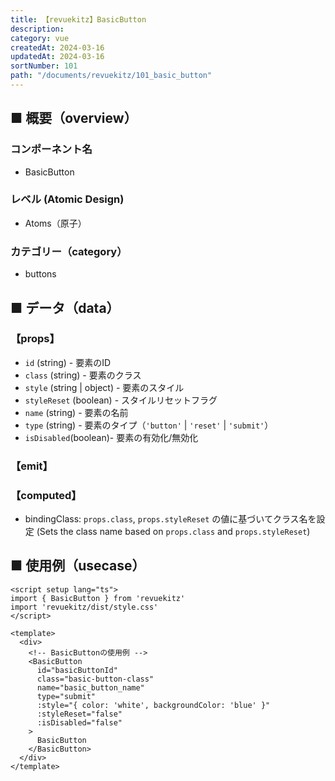```yaml
---
title: 【revuekitz】BasicButton
description: 
category: vue
createdAt: 2024-03-16
updatedAt: 2024-03-16
sortNumber: 101
path: "/documents/revuekitz/101_basic_button"
---
```


<nuxt-content-wrapper>

## ■ 概要（overview）
### コンポーネント名
- BasicButton

### レベル (Atomic Design)
-  Atoms（原子）

### カテゴリー（category）
- buttons

## ■ データ（data）

### 【props】
- `id` (string) - 要素のID
- `class` (string) - 要素のクラス
- `style` (string | object) - 要素のスタイル
- `styleReset` (boolean) - スタイルリセットフラグ
- `name` (string) - 要素の名前
- `type` (string) - 要素のタイプ（`'button'` | `'reset'` | `'submit'`）
- `isDisabled`(boolean)- 要素の有効化/無効化

### 【emit】

### 【computed】
- bindingClass: `props.class`, `props.styleReset` の値に基づいてクラス名を設定 (Sets the class name based on `props.class` and `props.styleReset`)

## ■ 使用例（usecase）
```vue
<script setup lang="ts">
import { BasicButton } from 'revuekitz'
import 'revuekitz/dist/style.css' 
</script>

<template>
  <div>
    <!-- BasicButtonの使用例 -->
    <BasicButton
      id="basicButtonId"
      class="basic-button-class"
      name="basic_button_name"
      type="submit"
      :style="{ color: 'white', backgroundColor: 'blue' }"
      :styleReset="false"
      :isDisabled="false"
    >
      BasicButton
    </BasicButton>
  </div>
</template>



```

</nuxt-content-wrapper>